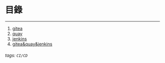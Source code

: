 # 目錄

---

1. [gitea](https://github.com/Luba-code/CI/blob/main/gitea.md)
2. [quay](https://github.com/Luba-code/CI/blob/main/quay.md)
3. [jenkins](https://github.com/Luba-code/CI/blob/main/jenkins.md)
4. [gitea&quay&jenkins](https://github.com/Luba-code/CI/blob/main/jenkins%26gitea%26quay.md)

###### tags: `CI/CD`

